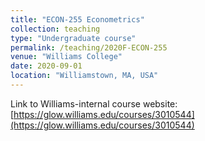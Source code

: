```yaml
---
title: "ECON-255 Econometrics"
collection: teaching
type: "Undergraduate course"
permalink: /teaching/2020F-ECON-255
venue: "Williams College"
date: 2020-09-01
location: "Williamstown, MA, USA"
---
```


Link to Williams-internal course website: [https://glow.williams.edu/courses/3010544](https://glow.williams.edu/courses/3010544)

